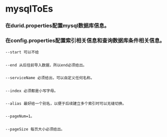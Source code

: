 # mysqlToEs

### 在durid.properties配置mysql数据库信息。

### 在config.properties配置索引相关信息和查询数据库条件相关信息。
 `--start 可以不给`
 #####
 `--end 从后往前导入数据，所以end必须给出。`
 #####
 `--serviceName 必须给出，可以自定义任何名称。`
 #####
 `--index 必须都是小写字母。`
 #####
 `--alias 最好给一个别名，以便于后续建立多个索引时可以无缝切换。`
 #####
 `--pageNum=1。`
 #####
 `--pageSize 每页大小必须给出。`
    
